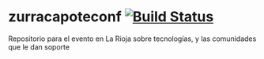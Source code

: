 # zurracapoteconf [![Build Status](https://app.travis-ci.com/mario-ezquerro/smartsdk-recipes.svg?branch=master)](https://app.travis-ci.com/mario-ezquerro/smartsdk-recipes)
Repositorio para el evento  en La Rioja sobre tecnologías, y las comunidades que le dan soporte
